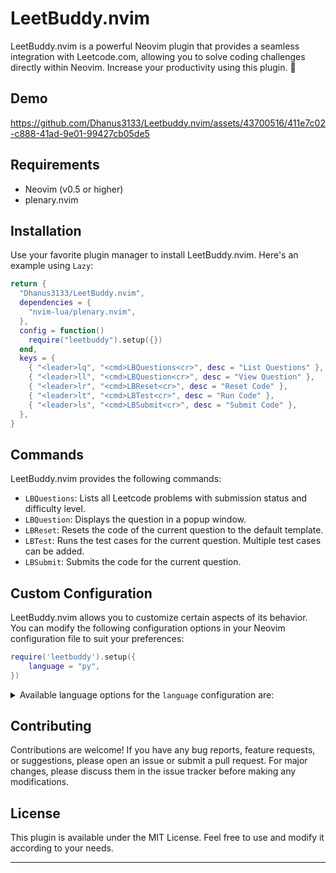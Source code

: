 # LeetBuddy.nvim

LeetBuddy.nvim is a powerful Neovim plugin that provides a seamless integration with Leetcode.com, allowing you to solve coding challenges directly within Neovim. Increase your productivity using this plugin. 🚀

## Demo

https://github.com/Dhanus3133/Leetbuddy.nvim/assets/43700516/411e7c02-c888-41ad-9e01-99427cb05de5

## Requirements

- Neovim (v0.5 or higher)
- plenary.nvim

## Installation

Use your favorite plugin manager to install LeetBuddy.nvim. Here's an example using `Lazy`:

```lua
return {
  "Dhanus3133/LeetBuddy.nvim",
  dependencies = {
    "nvim-lua/plenary.nvim",
  },
  config = function()
    require("leetbuddy").setup({})
  end,
  keys = {
    { "<leader>lq", "<cmd>LBQuestions<cr>", desc = "List Questions" },
    { "<leader>ll", "<cmd>LBQuestion<cr>", desc = "View Question" },
    { "<leader>lr", "<cmd>LBReset<cr>", desc = "Reset Code" },
    { "<leader>lt", "<cmd>LBTest<cr>", desc = "Run Code" },
    { "<leader>ls", "<cmd>LBSubmit<cr>", desc = "Submit Code" },
  },
}

```

## Commands

LeetBuddy.nvim provides the following commands:

- `LBQuestions`: Lists all Leetcode problems with submission status and difficulty level.
- `LBQuestion`: Displays the question in a popup window.
- `LBReset`: Resets the code of the current question to the default template.
- `LBTest`: Runs the test cases for the current question. Multiple test cases can be added.
- `LBSubmit`: Submits the code for the current question.

## Custom Configuration

LeetBuddy.nvim allows you to customize certain aspects of its behavior. You can modify the following configuration options in your Neovim configuration file to suit your preferences:

```lua
require('leetbuddy').setup({
    language = "py",
})
```

<details>
<summary>Available language options for the <code>language</code> configuration are:</summary>

- `cpp`: C++
- `java`: Java
- `py`: Python 3
- `c`: C
- `cs`: C#
- `js`: JavaScript
- `rb`: Ruby
- `swift`: Swift
- `go`: Go
- `scala`: Scala
- `kt`: Kotlin
- `rs`: Rust
- `php`: PHP
- `ts`: TypeScript
- `rkt`: Racket
- `erl`: Erlang
- `ex`: Elixir
- `dart`: Dart
</details>

## Contributing

Contributions are welcome! If you have any bug reports, feature requests, or suggestions, please open an issue or submit a pull request. For major changes, please discuss them in the issue tracker before making any modifications.

## License

This plugin is available under the MIT License. Feel free to use and modify it according to your needs.

---

